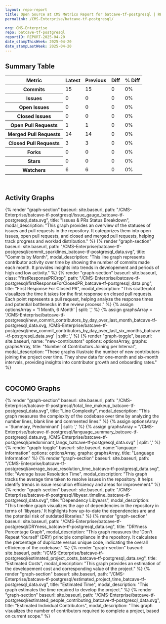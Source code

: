 ```yaml
---
layout: repo-report
title: Open Source at CMS Metrics Report for batcave-tf-postgresql | REPORT-2025-04-20
permalink: /CMS-Enterprise/batcave-tf-postgresql/

org: CMS-Enterprise
repo: batcave-tf-postgresql
reportID: REPORT-2025-04-20
date_stampThisWeek: 2025-04-20
date_stampLastWeek: 2025-04-20
---
```

<div class="summary-table">
  <table class="usa-table usa-table--borderless">
    <h2> Summary Table </h2>
    <thead>
      <tr>
        <th scope="col">Metric</th>
        <th scope="col">Latest</th>
        <th scope="col">Previous</th>
        <th scope="col">Diff</th>
        <th scope="col">% Diff</th>
      </tr>
    </thead>
    <tbody>
      <tr>
        <th scope="row">Commits</th>
        <td>15</td>
        <td>15</td>
        <td style="" >0</td>
        <td style="" >0%</td>
      </tr>
      <tr>
        <th scope="row">Issues</th>
        <td>0</td>
        <td>0</td>
        <td style="" >0</td>
        <td style="" >0%</td>
      </tr>
      <tr>
        <th scope="row">Open Issues</th>
        <td>0</td>
        <td>0</td>
        <td style="" >0</td>
        <td style="" >0%</td>
      </tr>
      <tr>
        <th scope="row">Closed Issues</th>
        <td>0</td>
        <td>0</td>
        <td style="" >0</td>
        <td style="" >0%</td>
      </tr>
      <tr>
        <th scope="row">Open Pull Requests</th>
        <td>1</td>
        <td>1</td>
        <td style="" >0</td>
        <td style="" >0%</td>
      </tr>
      <tr>
        <th scope="row">Merged Pull Requests</th>
        <td>14</td>
        <td>14</td>
        <td style="" >0</td>
        <td style="" >0%</td>
      </tr>
      <tr>
        <th scope="row">Closed Pull Requests</th>
        <td>3</td>
        <td>3</td>
        <td style="" >0</td>
        <td style="" >0%</td>
      </tr>
      <tr>
        <th scope="row">Forks</th>
        <td>0</td>
        <td>0</td>
        <td style="" >0</td>
        <td style="" >0%</td>
      </tr>
      <tr>
        <th scope="row">Stars</th>
        <td>0</td>
        <td>0</td>
        <td style="" >0</td>
        <td style="" >0%</td>
      </tr>
      <tr>
        <th scope="row">Watchers</th>
        <td>6</td>
        <td>6</td>
        <td style="" >0</td>
        <td style="" >0%</td>
      </tr>
    </tbody>
  </table>
</div>
<div class="graph-section">
  <br>
  <h2 class="graph-section-title">Activity Graphs</h2>
  <div class="all-graphs">
    <!--- Issues/PRs Status Breakdown Graph -->
    {% render "graph-section"  baseurl: site.baseurl, path: "/CMS-Enterprise/batcave-tf-postgresql/issue_gauge_batcave-tf-postgresql_data.svg", title: "Issues & PRs Status Breakdown", modal_description: "This graph provides an overview of the statuses of issues and pull requests in the repository. It categorizes them into open issues, open pull requests, and closed and merged pull requests, helping track progress and worklad distribution." %}
    <!--- Contributor Activity Line Graph -->
    {% render "graph-section" baseurl: site.baseurl, path: "/CMS-Enterprise/batcave-tf-postgresql/commit_sparklines_batcave-tf-postgresql_data.svg", title: "Commits by Month", modal_description: "This line graph represents contributor activity over time by showing the number of commits made each month. It provides insights into trends in developement and periods of high and low activity." %}
    <!--- First Response For Closed PR Scatterplot -->
    {% render "graph-section" baseurl: site.baseurl, class: "firstResponsePRCrop", path: "/CMS-Enterprise/batcave-tf-postgresql/firstResponseForClosedPR_batcave-tf-postgresql_data.png", title: "First Response For Closed PR", modal_description: "This scatterplot visualizes the time it takes for the first response on closed pull requests. Each point represents a pull request, helping analyze the response times and potential bottlenecks in the review process." %}
    <!--- New Commit Contributors by Day over Last Month and Last 6 Months -->
      {% assign optionsArray = '1 Month, 6 Month' | split: ',' %}
      {% assign graphsArray = '/CMS-Enterprise/batcave-tf-postgresql/new_commit_contributors_by_day_over_last_month_batcave-tf-postgresql_data.svg, /CMS-Enterprise/batcave-tf-postgresql/new_commit_contributors_by_day_over_last_six_months_batcave-tf-postgresql_data.svg' | split: ',' %}
      {% render "graph-toggle", baseurl: site.baseurl, name: "new-contributors" options: optionsArray, graphs: graphsArray, title: "Number of Contributors Joining per Interval", modal_description: "These graphs illustrate the number of new contributors joining the project over time. They show data for one-month and six-month intervals, providing insights into contributor growth and onboarding rates." %}
  </div>
</div>

<div class="graph-section">
  <br>
  <h2 class="graph-section-title">COCOMO Graphs</h2>
  <div class="all-graphs">
    <!--- Line Complexity Graphs -->
    {% render "graph-section" baseurl: site.baseurl, path: "/CMS-Enterprise/batcave-tf-postgresql/total_line_makeup_batcave-tf-postgresql_data.svg", title: "Line Complexity", modal_description: "This graph measures the complexity of the codebase over time by analyzing the number lines, blank line and commented lines." %}
    <!-- Languages Graphs - Summary + Predominant -->
    {% assign optionsArray = 'Summary, Predominant' | split: ',' %}
    {% assign graphsArray = "/CMS-Enterprise/batcave-tf-postgresql/language_summary_batcave-tf-postgresql_data.svg, /CMS-Enterprise/batcave-tf-postgresql/predominant_langs_batcave-tf-postgresql_data.svg" | split: ',' %}
    {% render "graph-toggle" baseurl: site.baseurl, name:"language-information" options: optionsArray, graphs: graphsArray, title: "Language Information" %}
    <!-- Average Issue Resolution Time -->
    {% render "graph-section" baseurl: site.baseurl, path: "/CMS-Enterprise/batcave-tf-postgresql/average_issue_resolution_time_batcave-tf-postgresql_data.svg", title: "Average Issue Resolution Time", modal_description: "This graph tracks the average time taken to resolve issues in the repository. It helps identify trends in issue resolution efficiency and areas for improvement." %}
    <!-- Libyear Timeline Graph -->
    {% render "graph-section" baseurl: site.baseurl, path: "/CMS-Enterprise/batcave-tf-postgresql/libyear_timeline_batcave-tf-postgresql_data.svg", title: "Dependency Libyears", modal_description: "This timeline graph visualizes the age of dependencies in the repository in terms of 'libyears.' It highlights how up-to-date the dependencies are and the potential risk of outdated libraries." %}
    <!-- DRYness Percentages Graph -->
    {% render "graph-section" baseurl: site.baseurl, path: "/CMS-Enterprise/batcave-tf-postgresql/DRYness_batcave-tf-postgresql_data.svg", title: "DRYness Percentage Graph", modal_description: "This graph measures the 'Don't Repeat Yourself' (DRY) principle compliance in the repository. It calculates the percentage of duplicate versus unique code, indicating the overall efficiency of the codebase." %}
    <!-- Cost Estimate Chart -->
    {% render "graph-section" baseurl: site.baseurl, path: "/CMS-Enterprise/batcave-tf-postgresql/estimated_project_costs_batcave-tf-postgresql_data.svg", title: "Estimated Costs", modal_description: "This graph provides an estimation of the developement cost and corresponding value of the project." %}
     <!-- Time Estimate Chart -->
    {% render "graph-section" baseurl: site.baseurl, path: "/CMS-Enterprise/batcave-tf-postgresql/estimated_project_time_batcave-tf-postgresql_data.svg", title: "Estimated Time", modal_description: "This graph estimates the time required to develop the project." %}
    <!-- Contributor Estimate Chart -->
    {% render "graph-section" baseurl: site.baseurl, path: "/CMS-Enterprise/batcave-tf-postgresql/estimated_people_contributing_batcave-tf-postgresql_data.svg", title: "Estimated Individual Contributors", modal_description: "This graph visualizes the number of contributors required to complete a project, based on current scope." %}
  </div>
</div>